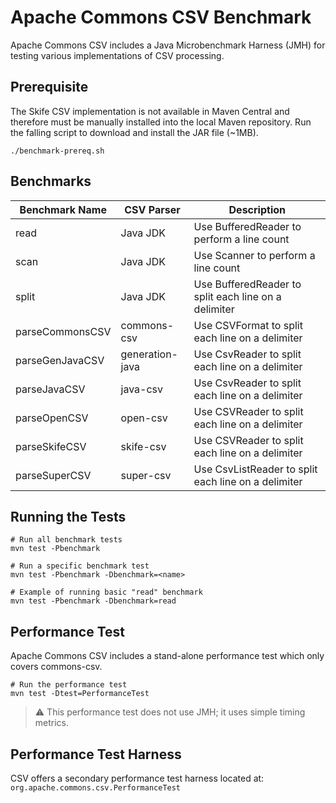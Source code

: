 <!---
 Licensed to the Apache Software Foundation (ASF) under one or more
 contributor license agreements.  See the NOTICE file distributed with
 this work for additional information regarding copyright ownership.
 The ASF licenses this file to You under the Apache License, Version 2.0
 (the "License"); you may not use this file except in compliance with
 the License.  You may obtain a copy of the License at

      https://www.apache.org/licenses/LICENSE-2.0

 Unless required by applicable law or agreed to in writing, software
 distributed under the License is distributed on an "AS IS" BASIS,
 WITHOUT WARRANTIES OR CONDITIONS OF ANY KIND, either express or implied.
 See the License for the specific language governing permissions and
 limitations under the License.
-->

Apache Commons CSV Benchmark
===================

Apache Commons CSV includes a Java Microbenchmark Harness (JMH) for testing various implementations
of CSV processing.

Prerequisite
-------------

The Skife CSV implementation is not available in Maven Central and therefore must be manually
installed into the local Maven repository. Run the falling script to download and install
the JAR file (~1MB).

```shell
./benchmark-prereq.sh
```

Benchmarks
-------------

Benchmark Name  | CSV Parser      | Description
--------------- | --------------- | -------------
read            | Java JDK        | Use BufferedReader to perform a line count
scan            | Java JDK        | Use Scanner to perform a line count
split           | Java JDK        | Use BufferedReader to split each line on a delimiter
parseCommonsCSV | commons-csv     | Use CSVFormat to split each line on a delimiter
parseGenJavaCSV | generation-java | Use CsvReader to split each line on a delimiter
parseJavaCSV    | java-csv        | Use CsvReader to split each line on a delimiter
parseOpenCSV    | open-csv        | Use CSVReader to split each line on a delimiter
parseSkifeCSV   | skife-csv       | Use CSVReader to split each line on a delimiter
parseSuperCSV   | super-csv       | Use CsvListReader to split each line on a delimiter

Running the Tests
-------------

```shell
# Run all benchmark tests
mvn test -Pbenchmark

# Run a specific benchmark test
mvn test -Pbenchmark -Dbenchmark=<name>

# Example of running basic "read" benchmark
mvn test -Pbenchmark -Dbenchmark=read
```

Performance Test
-------------

Apache Commons CSV includes a stand-alone performance test which only covers commons-csv.

```shell
# Run the performance test
mvn test -Dtest=PerformanceTest
```

> :warning: This performance test does not use JMH; it uses simple timing metrics.

Performance Test Harness
-------------

CSV offers a secondary performance test harness located at: `org.apache.commons.csv.PerformanceTest`
